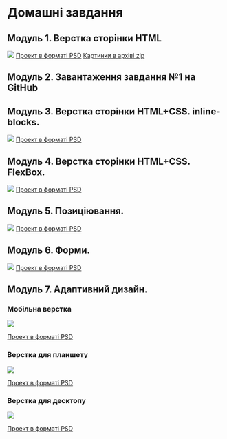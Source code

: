 # Домашні завдання
## Модуль 1. Верстка сторінки HTML
<img src = "./img/homework-01.png">
<a href = "./psd/homework-01.psd">Проект в форматі PSD</a>
<a href = "./img/task1.zip">Картинки в архіві zip</a>

## Модуль 2. Завантаження завдання №1 на GitHub

## Модуль 3. Верстка сторінки HTML+CSS. inline-blocks.
<img src = "./img/homework-03.png">
<a href = "./psd/homework-03.psd">Проект в форматі PSD</a>

## Модуль 4. Верстка сторінки HTML+CSS. FlexBox.
<img src = "./img/homework-04.png">
<a href = "./psd/homework-04.psd">Проект в форматі PSD</a>

## Модуль 5. Позиціювання.
<img src = "./img/homework-05.png">
<a href = "./psd/homework-05.psd">Проект в форматі PSD</a>

## Модуль 6. Форми.
<img src = "./img/homework-07.png">
<a href = "./psd/homework-07.psd">Проект в форматі PSD</a>

## Модуль 7. Адаптивний дизайн.
### Мобільна верстка
<img src = "./img/homework-08-Mobile.png">  
  
<a href = "./psd/homework-08-Mobile.psd">Проект в форматі PSD</a>
  
### Верстка для планшету
<img src = "./img/homework-08-Tablet.png">  

<a href = "./psd/homework-08-Tablet.psd">Проект в форматі PSD</a>  
  
### Верстка для десктопу
<img src = "./img/homework-08-Desktop.png">  
  
<a href = "./psd/homework-08-Desktop.psd">Проект в форматі PSD</a>
